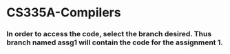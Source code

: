 # CS335A-Compilers

### In order to access the code, select the branch desired. Thus branch named assg1 will contain the code for the assignment 1.
